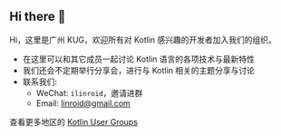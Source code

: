 ## Hi there 👋

Hi，这里是广州 KUG，欢迎所有对 Kotlin 感兴趣的开发者加入我们的组织。

- 在这里可以和其它成员一起讨论 Kotlin 语言的各项技术与最新特性
- 我们还会不定期举行分享会，进行与 Kotlin 相关的主题分享与讨论
- 联系我们:
  - WeChat: `ilinroid`，邀请进群
  - Email: linroid@gmail.com

查看更多地区的 [Kotlin User Groups](https://kotlinlang.org/community/user-groups/)
